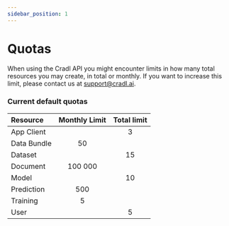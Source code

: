 ```yaml
---
sidebar_position: 1
---
```


# Quotas

When using the Cradl API you might encounter limits in how many total resources you may create, in total or monthly. If you want to increase this limit, please contact us at [support@cradl.ai](mailto:support@lucidtech.ai).

### Current default quotas

| Resource | Monthly Limit | Total limit |
| :--- | :---: | :---: |
| App Client |  | 3 |
| Data Bundle | 50 |  |
| Dataset |  | 15 |
| Document | 100 000 |  |
| Model |  | 10 |
| Prediction | 500 |  |
| Training | 5 |  |
| User |  | 5 |

